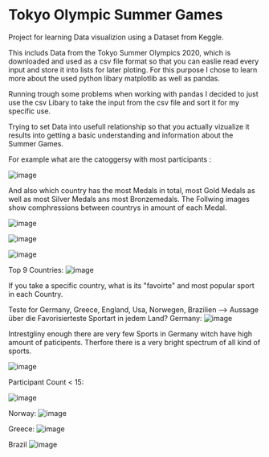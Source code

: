 # Tokyo Olympic Summer Games 

Project for learning Data visualizion using a Dataset from Keggle.

This includs Data from the Tokyo Summer Olympics 2020, which is downloaded and used as a csv file format so that you can easlie read every input and store it into lists for later ploting. 
For this purpose I chose to learn more about the used python libary matplotlib as well as pandas.

Running trough some problems when working with pandas I decided to just use the csv Libary to take the input from the csv file and sort it for my specific use. 

Trying to set Data into usefull relationship so that you actually vizualize it results into getting a basic understanding and information about the Summer Games. 


For example what are the catoggersy with most participants :

![image](/assets/images/Most_popular_Activity.png) 

And also which country has the most Medals in total, most Gold Medals as well as most Silver Medals ans most Bronzemedals. 
The Follwing images show comphressions between countrys in amount of each Medal. 

![image](/assets/images/Number_of_total_Medals.png)

![image](/assets/images/GoldVSSilvermedals.png)

![image](/assets/images/GoldVsSilverVsBronze.png)

Top 9 Countries:
![image](/assets/images/GoldVsSilvertop9png.png)



If you take a specific country, what is its "favoirte" and most popular sport in each Country.

Teste for Germany, Greece, England, Usa, Norwegen, Brazilien 
--> Aussage über die Favorisierteste Sportart in jedem Land? 
Germany:
![image](/assets/images/Popular_Sport_German_b.png)

Intrestgliny enough there are very few Sports in Germany witch have high amount of paticipents. Therfore there is a very bright spectrum of all kind of sports.

![image](/assets/images/Popular_Sport_German_a.png)

Participant Count < 15: 

![image](/assets/images/Popular_Sport_Germany.png)


Norway:
![image](/assets/images/Popular_Sport_Norway.png)


Greece:
![image](/assets/images/Popular_Sport_Greece.png)


Brazil
![image](/assets/images/Popular_Sport_Brazil.png)







